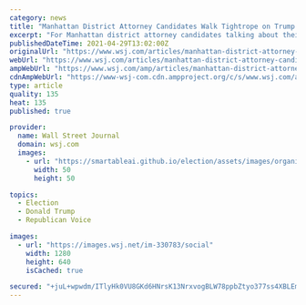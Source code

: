 ```yaml
---
category: news
title: "Manhattan District Attorney Candidates Walk Tightrope on Trump Probe"
excerpt: "For Manhattan district attorney candidates talking about their experience in white-collar crime cases has become a sort of proxy for indirectly addressing the Trump investigation, which is both the office’s biggest case and off limits for debate."
publishedDateTime: 2021-04-29T13:02:00Z
originalUrl: "https://www.wsj.com/articles/manhattan-district-attorney-candidates-walk-tightrope-on-trump-probe-11619704972"
webUrl: "https://www.wsj.com/articles/manhattan-district-attorney-candidates-walk-tightrope-on-trump-probe-11619704972"
ampWebUrl: "https://www.wsj.com/amp/articles/manhattan-district-attorney-candidates-walk-tightrope-on-trump-probe-11619704972"
cdnAmpWebUrl: "https://www-wsj-com.cdn.ampproject.org/c/s/www.wsj.com/amp/articles/manhattan-district-attorney-candidates-walk-tightrope-on-trump-probe-11619704972"
type: article
quality: 135
heat: 135
published: true

provider:
  name: Wall Street Journal
  domain: wsj.com
  images:
    - url: "https://smartableai.github.io/election/assets/images/organizations/wsj.com-50x50.jpg"
      width: 50
      height: 50

topics:
  - Election
  - Donald Trump
  - Republican Voice

images:
  - url: "https://images.wsj.net/im-330783/social"
    width: 1280
    height: 640
    isCached: true

secured: "+juL+wpwdm/ITlyHk0VU8GKd6HNrsK13NrxvogBLW78ppbZtyo377ss4XBLEmcyDJn1t77oPrTqQ6fI4cCZCDl1r1nE+xLaCqu5+eCO7f6mLmyXnFg8r4V/zek25r8gc4dmmPARSHcZANilojXsC3ohtYVqs/upaVuKA7fPCzAqpeUdePMLI8OXWxA/rLerMUkIBnyEz89sLF4GbceDBeEBuxG/ltHnbEQRGoJEoIIG53yicbD83HtmhAO0NaMxt+GZ7+C/lIZqvDZDdeuJnkD06zLURtYhABBObiXALuzWTMZfSEVBMmP6NR5pQvglPV/CuIAQtKI2CQdN61sUDdq5yCR3MdxqC1osIbbrrzO0=;AuT6AxpG8Bb3/P+ODuxpWQ=="
---
```


